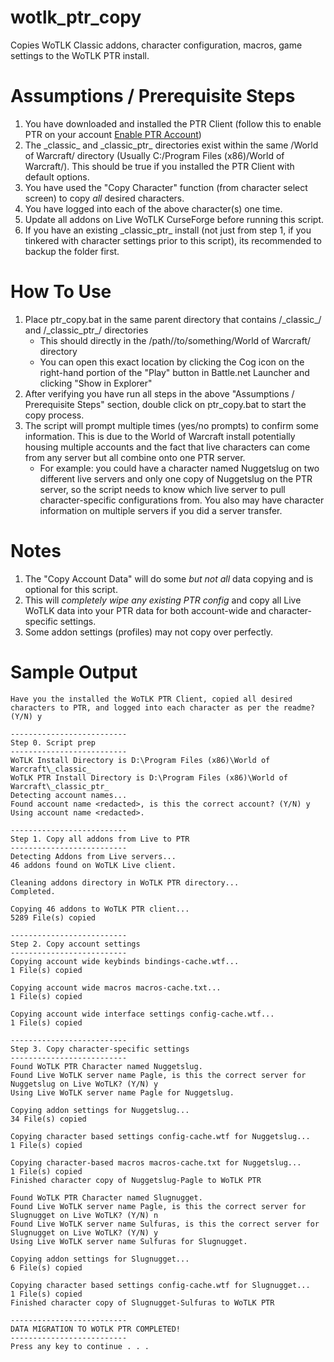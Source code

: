 # wotlk_ptr_copy
Copies WoTLK Classic addons, character configuration, macros, game settings to the WoTLK PTR install.

# Assumptions / Prerequisite Steps
1. You have downloaded and installed the PTR Client (follow this to enable PTR on your account [Enable PTR Account](https://us.battle.net/support/en/article/000211136?_gl=1*l4v1j7*_ga*NDE1NDM1NDI5LjE2NzY0MzUxNjU.*_ga_VYKNV7C0S3*MTY5NDQ3NDMwMi4zLjAuMTY5NDQ3NDMwMi42MC4wLjA))
2. The \_classic\_ and \_classic\_ptr\_ directories exist within the same /World of Warcraft/ directory (Usually C:/Program Files (x86)/World of Warcraft/). This should be true if you installed the PTR Client with default options.
3. You have used the "Copy Character" function (from character select screen) to copy *all* desired characters.
4. You have logged into each of the above character(s) one time.
5. Update all addons on Live WoTLK CurseForge before running this script.
6. If you have an existing \_classic\_ptr\_ install (not just from step 1, if you tinkered with character settings prior to this script), its recommended to backup the folder first.

# How To Use
1. Place ptr_copy.bat in the same parent directory that contains /\_classic\_/ and /\_classic_ptr\_/ directories
	- This should directly in the /path//to/something/World of Warcraft/ directory
	- You can open this exact location by clicking the Cog icon on the right-hand portion of the "Play" button in Battle.net Launcher and clicking "Show in Explorer"
2. After verifying you have run all steps in the above "Assumptions / Prerequisite Steps" section, double click on ptr_copy.bat to start the copy process. 
3. The script will prompt multiple times (yes/no prompts) to confirm some information. This is due to the World of Warcraft install potentially housing multiple accounts and the fact that live characters can come from any server but all combine onto one PTR server. 
	- For example: you could have a character named Nuggetslug on two different live servers and only one copy of Nuggetslug on the PTR server, so the script needs to know which live server to pull character-specific configurations from. You also may have character information on multiple servers if you did a server transfer.

# Notes
1. The "Copy Account Data" will do some *but not all* data copying and is optional for this script.
2. This will *completely wipe any existing PTR config* and copy all Live WoTLK data into your PTR data for both account-wide and character-specific settings.
3. Some addon settings (profiles) may not copy over perfectly.

# Sample Output
	Have you the installed the WoTLK PTR Client, copied all desired characters to PTR, and logged into each character as per the readme? (Y/N) y

	--------------------------
	Step 0. Script prep
	--------------------------
	WoTLK Install Directory is D:\Program Files (x86)\World of Warcraft\_classic_
	WoTLK PTR Install Directory is D:\Program Files (x86)\World of Warcraft\_classic_ptr_
	Detecting account names...
	Found account name <redacted>, is this the correct account? (Y/N) y
	Using account name <redacted>.

	--------------------------
	Step 1. Copy all addons from Live to PTR
	--------------------------
	Detecting Addons from Live servers...
	46 addons found on WoTLK Live client.

	Cleaning addons directory in WoTLK PTR directory...
	Completed.

	Copying 46 addons to WoTLK PTR client...
	5289 File(s) copied

	--------------------------
	Step 2. Copy account settings
	--------------------------
	Copying account wide keybinds bindings-cache.wtf...
	1 File(s) copied

	Copying account wide macros macros-cache.txt...
	1 File(s) copied

	Copying account wide interface settings config-cache.wtf...
	1 File(s) copied

	--------------------------
	Step 3. Copy character-specific settings
	--------------------------
	Found WoTLK PTR Character named Nuggetslug.
	Found Live WoTLK server name Pagle, is this the correct server for Nuggetslug on Live WoTLK? (Y/N) y
	Using Live WoTLK server name Pagle for Nuggetslug.

	Copying addon settings for Nuggetslug...
	34 File(s) copied

	Copying character based settings config-cache.wtf for Nuggetslug...
	1 File(s) copied

	Copying character-based macros macros-cache.txt for Nuggetslug...
	1 File(s) copied
	Finished character copy of Nuggetslug-Pagle to WoTLK PTR

	Found WoTLK PTR Character named Slugnugget.
	Found Live WoTLK server name Pagle, is this the correct server for Slugnugget on Live WoTLK? (Y/N) n
	Found Live WoTLK server name Sulfuras, is this the correct server for Slugnugget on Live WoTLK? (Y/N) y
	Using Live WoTLK server name Sulfuras for Slugnugget.

	Copying addon settings for Slugnugget...
	6 File(s) copied

	Copying character based settings config-cache.wtf for Slugnugget...
	1 File(s) copied
	Finished character copy of Slugnugget-Sulfuras to WoTLK PTR

	--------------------------
	DATA MIGRATION TO WOTLK PTR COMPLETED!
	--------------------------
	Press any key to continue . . .